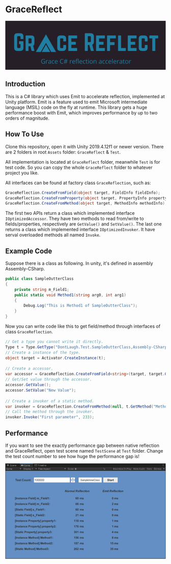# GraceReflect

![Logo](Logo.png)

## Introduction

This is a C# library which uses Emit to accelerate reflection, implemented at Unity platform. Emit is a feature used to emit Microsoft intermediate language (MSIL) code on the fly at runtime. This library gets a huge performance boost with Emit, which improves performance by up to two orders of magnitude.

## How To Use

Clone this repository, open it with Unity 2019.4.12f1 or newer version. There are 2 folders in root `Assets` folder: `GraceReflect` & `Test`.

All implementation is located at `GraceReflect` folder, meanwhile `Test` is for test code. So you can copy the whole `GraceReflect` folder to whatever project you like.

All interfaces can be found at factory class `GraceReflection`, such as:

``` c#
GraceReflection.CreateFromField(object target, FieldInfo fieldInfo);
GraceReflection.CreateFromProperty(object target, PropertyInfo propertyInfo);
GraceReflection.CreateFromMethod(object target, MethodInfo methodInfo);
```

The first two APIs return a class which implemented interface `IOptimizedAccessor`. They have two methods to read from/write to fields/properties, respectively are `GetValue()` and `SetValue()`. The last one returns a class which implemented interface `IOptimizedInvoker`. It have serval overloaded methods all named `Invoke`.

## Example Code

Suppose there is a class as following. In unity, it's defined in assembly Assembly-CSharp.

```c#
public class SampleOutterClass
{
    private string m_Field1;
    public static void Method1(string arg0, int arg1)
    {
        Debug.Log("This is Method1 of SampleOutterClass");
    }
}
```

Now you can write code like this to get field/method through interfaces of class `GraceReflection`.

``` c#
// Get a type you cannot write it directly.
Type t = Type.GetType("DontLaugh.Test.SampleOutterClass,Assembly-CSharp");
// Create a instance of the type.
object target = Activator.CreateInstance(t);

// Create a accessor.
var accessor = GraceReflection.CreateFromField<string>(target, target.GetField("m_Field1", BindingFlags.Instance | BindingFlags.NonPublic));
// Get/Set value through the accessor.
accessor.GetValue();
accessor.SetValue("New Value");

// Create a invoker of a static method.
var invoker = GraceReflection.CreateFromMethod(null, t.GetMethod("Method1", BindingFlags.Static | BindingFlags.Public));
// Call the method through the invoker.
invoker.Invoke("First parameter", 233);
```

## Performance

If you want to see the exactly performance gap between native reflection and GraceReflect, open test scene named `TestScene` at `Test` folder. Change the test count number to see how huge the performance gap is!

![TestScene](TestScene.png)
